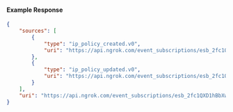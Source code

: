 <!-- Code generated for API Clients. DO NOT EDIT. -->

#### Example Response

```json
{
	"sources": [
		{
			"type": "ip_policy_created.v0",
			"uri": "https://api.ngrok.com/event_subscriptions/esb_2fc1QXD1hBbXwVgQbMpTnn2et4Y/sources/ip_policy_created.v0"
		},
		{
			"type": "ip_policy_updated.v0",
			"uri": "https://api.ngrok.com/event_subscriptions/esb_2fc1QXD1hBbXwVgQbMpTnn2et4Y/sources/ip_policy_updated.v0"
		}
	],
	"uri": "https://api.ngrok.com/event_subscriptions/esb_2fc1QXD1hBbXwVgQbMpTnn2et4Y/sources"
}
```
